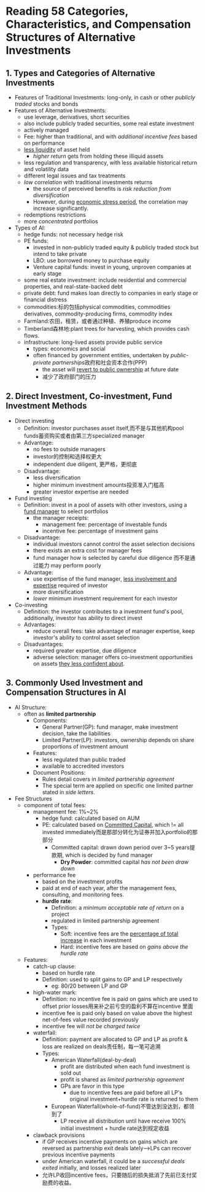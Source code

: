 # Reading 58 Categories, Characteristics, and Compensation Structures of Alternative Investments

## 1. Types and Categories of Alternative Investments

- Features of Traditional Investments: long-only, in cash or other *publicly traded* stocks and bonds
- Features of Alternative Investments:
  - use leverage, derivatives, short securities
  - also include publicly traded securities, some real estate investment
  - actively managed
  - Fee: higher than traditional, and with *additional incentive fees* based on performance
  - <u>less liquidity</u> of asset held
    - *higher return* gets from holding these illiquid assets
  - less regulation and transparency, with less available historical return and volatility data
  - different legal issues and tax treatments
  - *low correlation* with traditional investments returns
    - the source of perceived benefits is *risk reduction from diversification*
    - However, during <u>economic stress period</u>, the correlation may increase significantly.
  - redemptions restrictions
  - more *concentrated* portfolios
- Types of AI:
  - hedge funds: not necessary hedge risk
  - PE funds:
    - invested in non-publicly traded equity & publicly traded stock but intend to take private
    - LBO: use borrowed money to purchase equity
    - Venture capital funds: invest in young, unproven companies at early stage
  - some real estate investment: include residential and commercial properties, and real-state-backed debt
  - private debt: fund makes loan directly to companies in early stage or financial distress
  - commodities:标的包括physical commodities, commodities derivatives, commodity-producing firms, commodity index
  - Farmland:农田，租赁，或者通过种植、养殖produce income
  - Timberland森林地:plant trees for harvesting, which provides cash flows.
  - infrastructure: long-lived assets provide public service
    - types: economics and social
    - often financed by government entities, undertaken by *public-private partnerships*政府和社会资本合作(PPP)
      - the asset will <u>revert to public ownership</u> at future date
      - 减少了政府部门的压力

## 2. Direct Investment, Co-investment, Fund Investment Methods

- Direct investing
  - Definition: investor purchases asset itself,而不是与其他机构pool funds蓄资购买或者由第三方specialized manager
  - Advantage:
    - no fees to outside managers
    - investor的控制和选择权更大
    - independent due diligent, 更严格，更彻底
  - Disadvantage:
    - less diversification
    - higher minimum investment amounts投资准入门槛高
    - greater investor expertise are needed
- Fund investing
  - Definition: invest in a pool of assets with other investors, using a <u>fund manager</u> to select portfolios
    - the manager receipts:
      - management fee: percentage of investable funds
      - incentive fee: percentage of investment gains
  - Disadvantage:
    - individual investors cannot control the asset selection decisions
    - there exists an extra cost for manager fees
    - fund manager how is selected by careful due diligence 而不是通过能力 may perform poorly
  - Advantage:
    - use expertise of the fund manager, <u>less involvement and expertise</u> required of investor
    - more diversification
    - *lower* minimum investment requirement for each investor
- Co-investing
  - Definition: the investor contributes to a investment fund's pool, additionally, investor has ability to direct invest
  - Advantages:
    - reduce overall fees: take advantage of manager expertise, keep investor's ability to control asset selection
  - Disadvantages:
    - required greater expertise, due diligence
    - adverse selection: manager offers co-investment opportunities on assets <u>they less confident about</u>.

## 3. Commonly Used Investment and Compensation Structures in AI

- AI Structure:
  - often as **limited partnership**
    - Components:
      - General Partner(GP): fund manager, make investment decision, take the liabilities
      - Limited Partner(LP): investors, ownership depends on share proportions of investment amount
    - Features:
      - less regulated than public traded
      - available to accredited investors
    - Document Positions:
      - Rules detail covers in *limited partnership agreement*
      - The special term are applied on specific one limited partner stated in *side letters*.
- Fee Structures
  - component of total fees:
    - management fee: 1%~2%
      - hedge fund: calculated based on AUM
      - PE: calculated based on <u>Committed Capital</u>, which != all invested immediately而是那部分转化为证券并加入portfolio的那部分
        - Committed capital: drawn down period over 3~5 years提款期, which is decided by fund manager
          - **Dry Powder**: committed capital *has not been draw down*
    - performance fee
      - based on the investment profits
      - paid at end of each year, after the management fees, consulting, and monitoring fees.
      - **hurdle rate**:
        - Definition: a *minimum acceptable rate of return* on a project
        - regulated in limited partnership agreement
        - Types:
          - Soft: incentive fees are the <u>percentage of total increase</u> in each investment
          - Hard: incentive fees are based on *gains above the hurdle rate*
  - Features:
    - catch-up clause:
      - based on hurdle rate
      - Definition: used to split gains to GP and LP respectively
        - eg: 80/20 between LP and GP
    - high-water mark:
      - Definition: no incentive fee is paid on gains which are used to offset prior losses用来补之前亏空的盈利不算在incentive 里面
      - incentive fee is paid only based on value above the highest net-of-fees value recorded previously
      - incentive fee will *not be charged twice*
    - waterfall:
      - Definition: payment are allocated to GP and LP as profit & loss are realized on deals责任制，每一笔可追溯
      - Types:
        - American Waterfall(deal-by-deal)
          - profit are distributed when each fund investment is sold out
          - profit is shared as *limited partnership agreement*
          - GPs are favor in this type
            - due to incentive fees are paid before all LP's original investment+hurdle rate is returned to them
        - European Waterfall(whole-of-fund)不管达到没达到，都领到了
          - LP receive all distribution until have receive 100% initial investment + hurdle rate达到规定收益
    - clawback provisions
      - if GP receives incentive payments on gains which are reversed as partnership exit deals lately-->LPs can recover previous incentive payments
      - under American waterfall, it could be a *successful deals exited* initially, and losses realized later
      - 允许LP收回incentive fees，只要随后的损失抵消了先前已支付奖励费的收益。
